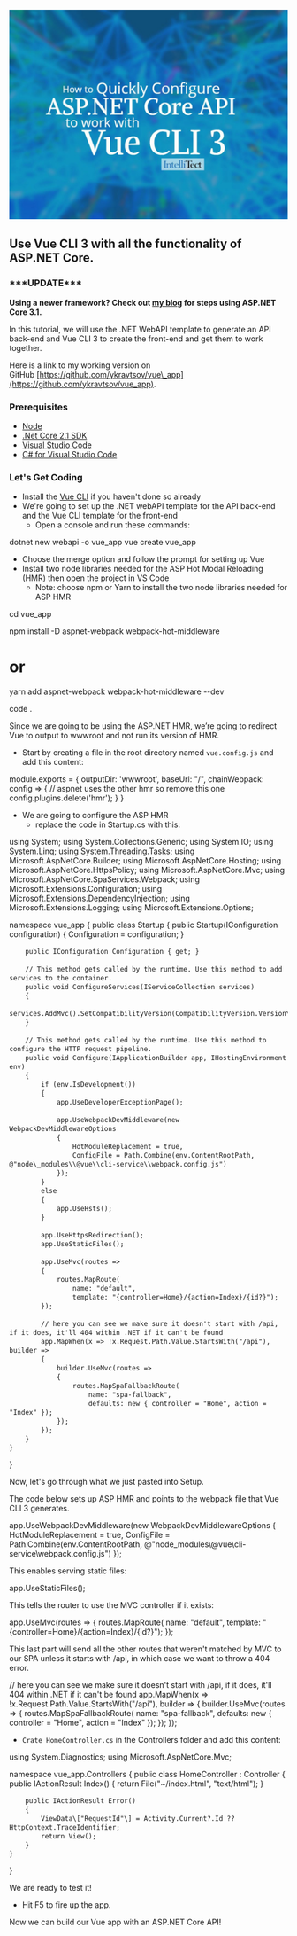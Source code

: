 
![" "](https://raw.githubusercontent.com/worseTyler/MarkdownBlogs/main/2018/10/quickly-configure-asp-net-core-api-to-work-with-vue-cli-3/images/Aspdotnet-1024x768.jpg)

## Use Vue CLI 3 with all the functionality of ASP.NET Core.

### \*\*\*UPDATE\*\*\*

**Using a newer framework? Check out [my blog](/vue-cli-net-core-3-1/) for steps using ASP.NET Core 3.1.**

In this tutorial, we will use the .NET WebAPI template to generate an API back-end and Vue CLI 3 to create the front-end and get them to work together.

Here is a link to my working version on GitHub [https://github.com/ykravtsov/vue\_app](https://github.com/ykravtsov/vue_app).

### Prerequisites

- [Node](https://nodejs.org/en/download/)
- [.Net Core 2.1 SDK](https://www.microsoft.com/net/download/archives)
- [Visual Studio Code](https://code.visualstudio.com/download)
- [C# for Visual Studio Code](https://marketplace.visualstudio.com/items?itemName=ms-vscode.csharp)

### Let's Get Coding

- Install the [Vue CLI](https://cli.vuejs.org/) if you haven't done so already
- We're going to set up the .NET webAPI template for the API back-end and the Vue CLI template for the front-end
    - Open a console and run these commands:

dotnet new webapi -o vue\_app
vue create vue\_app

- Choose the merge option and follow the prompt for setting up Vue
- Install two node libraries needed for the ASP Hot Modal Reloading (HMR) then open the project in VS Code
    - Note: choose npm or Yarn to install the two node libraries needed for ASP HMR

cd vue\_app

npm install -D aspnet-webpack webpack-hot-middleware
# or
yarn add aspnet-webpack webpack-hot-middleware --dev

code .

Since we are going to be using the ASP.NET HMR, we’re going to redirect Vue to output to wwwroot and not run its version of HMR.

- Start by creating a file in the root directory named `vue.config.js` and add this content:

module.exports = {
    outputDir: 'wwwroot',
    baseUrl: "/",
    chainWebpack: config => {
        // aspnet uses the other hmr so remove this one
        config.plugins.delete('hmr');
    }
}

- We are going to configure the ASP HMR
    - replace the code in Startup.cs with this:

using System;
using System.Collections.Generic;
using System.IO;
using System.Linq;
using System.Threading.Tasks;
using Microsoft.AspNetCore.Builder;
using Microsoft.AspNetCore.Hosting;
using Microsoft.AspNetCore.HttpsPolicy;
using Microsoft.AspNetCore.Mvc;
using Microsoft.AspNetCore.SpaServices.Webpack;
using Microsoft.Extensions.Configuration;
using Microsoft.Extensions.DependencyInjection;
using Microsoft.Extensions.Logging;
using Microsoft.Extensions.Options;

namespace vue\_app
{
    public class Startup
    {
        public Startup(IConfiguration configuration)
        {
            Configuration = configuration;
        }

        public IConfiguration Configuration { get; }

        // This method gets called by the runtime. Use this method to add services to the container.
        public void ConfigureServices(IServiceCollection services)
        {
            services.AddMvc().SetCompatibilityVersion(CompatibilityVersion.Version\_2\_1);
        }

        // This method gets called by the runtime. Use this method to configure the HTTP request pipeline.
        public void Configure(IApplicationBuilder app, IHostingEnvironment env)
        {
            if (env.IsDevelopment())
            {
                app.UseDeveloperExceptionPage();

                app.UseWebpackDevMiddleware(new WebpackDevMiddlewareOptions
                {
                    HotModuleReplacement = true,
                    ConfigFile = Path.Combine(env.ContentRootPath, @"node\_modules\\@vue\\cli-service\\webpack.config.js")
                });
            }
            else
            {
                app.UseHsts();
            }

            app.UseHttpsRedirection();
            app.UseStaticFiles();
            
            app.UseMvc(routes =>
            {
                routes.MapRoute(
                    name: "default",
                    template: "{controller=Home}/{action=Index}/{id?}");
            });

            // here you can see we make sure it doesn't start with /api, if it does, it'll 404 within .NET if it can't be found
            app.MapWhen(x => !x.Request.Path.Value.StartsWith("/api"), builder =>
            {
                builder.UseMvc(routes =>
                {
                    routes.MapSpaFallbackRoute(
                        name: "spa-fallback",
                        defaults: new { controller = "Home", action = "Index" });
                });
            });
        }
    }
}

Now, let's go through what we just pasted into Setup.

The code below sets up ASP HMR and points to the webpack file that Vue CLI 3 generates.

app.UseWebpackDevMiddleware(new WebpackDevMiddlewareOptions
{
    HotModuleReplacement = true,
    ConfigFile = Path.Combine(env.ContentRootPath, @"node\_modules\\@vue\\cli-service\\webpack.config.js")
});

This enables serving static files:

app.UseStaticFiles();

This tells the router to use the MVC controller if it exists:

app.UseMvc(routes =>
{
    routes.MapRoute(
        name: "default",
        template: "{controller=Home}/{action=Index}/{id?}");
});

This last part will send all the other routes that weren't matched by MVC to our SPA unless it starts with /api, in which case we want to throw a 404 error.

// here you can see we make sure it doesn't start with /api, if it does, it'll 404 within .NET if it can't be found
app.MapWhen(x => !x.Request.Path.Value.StartsWith("/api"), builder =>
{
    builder.UseMvc(routes =>
    {
        routes.MapSpaFallbackRoute(
            name: "spa-fallback",
            defaults: new { controller = "Home", action = "Index" });
    });
});

- `Crate HomeController.cs` in the Controllers folder and add this content:

using System.Diagnostics;
using Microsoft.AspNetCore.Mvc;

namespace vue\_app.Controllers
{
    public class HomeController : Controller
    {
        public IActionResult Index()
        {
            return File("~/index.html", "text/html");
        }

        public IActionResult Error()
        {
            ViewData\["RequestId"\] = Activity.Current?.Id ?? HttpContext.TraceIdentifier;
            return View();
        }
    }
}

We are ready to test it!

- Hit F5 to fire up the app.

Now we can build our Vue app with an ASP.NET Core API!
